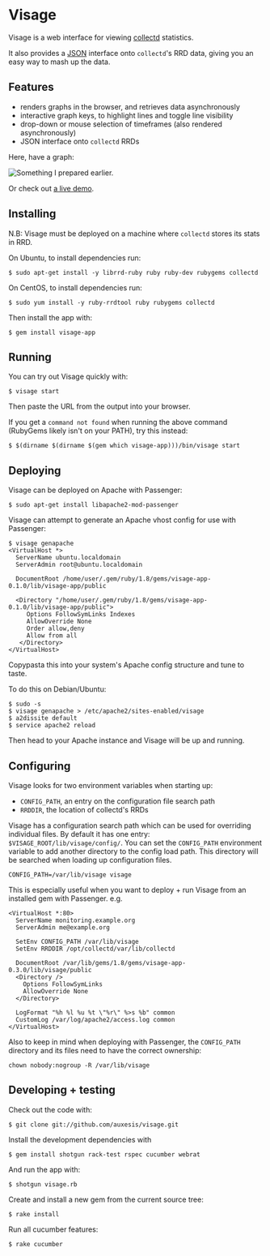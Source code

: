 Visage
======

Visage is a web interface for viewing [collectd](http://collectd.org) statistics.

It also provides a [JSON](http://json.org) interface onto `collectd`'s RRD data,
giving you an easy way to mash up the data.

Features
--------

 * renders graphs in the browser, and retrieves data asynchronously
 * interactive graph keys, to highlight lines and toggle line visibility
 * drop-down or mouse selection of timeframes (also rendered asynchronously)
 * JSON interface onto `collectd` RRDs

Here, have a graph:


![Something I prepared earlier.](http://farm2.static.flickr.com/1020/4730994504_c8c6fc9c18_z.jpg)


Or check out [a live demo](http://visage.unstated.net/nadia/cpu+load).

Installing
----------

N.B: Visage must be deployed on a machine where `collectd` stores its stats in RRD.

On Ubuntu, to install dependencies run:

    $ sudo apt-get install -y librrd-ruby ruby ruby-dev rubygems collectd

On CentOS, to install dependencies run:

    $ sudo yum install -y ruby-rrdtool ruby rubygems collectd

Then install the app with:

    $ gem install visage-app

Running
-------

You can try out Visage quickly with:

    $ visage start

Then paste the URL from the output into your browser.

If you get a `command not found` when running the above command (RubyGems likely
isn't on your PATH), try this instead:

    $ $(dirname $(dirname $(gem which visage-app)))/bin/visage start

Deploying
---------

Visage can be deployed on Apache with Passenger:

    $ sudo apt-get install libapache2-mod-passenger

Visage can attempt to generate an Apache vhost config for use with Passenger:

    $ visage genapache
    <VirtualHost *>
      ServerName ubuntu.localdomain
      ServerAdmin root@ubuntu.localdomain

      DocumentRoot /home/user/.gem/ruby/1.8/gems/visage-app-0.1.0/lib/visage-app/public

      <Directory "/home/user/.gem/ruby/1.8/gems/visage-app-0.1.0/lib/visage-app/public">
         Options FollowSymLinks Indexes
         AllowOverride None
         Order allow,deny
         Allow from all
       </Directory>
    </VirtualHost>

Copypasta this into your system's Apache config structure and tune to taste.

To do this on Debian/Ubuntu:

    $ sudo -s
    $ visage genapache > /etc/apache2/sites-enabled/visage
    $ a2dissite default
    $ service apache2 reload

Then head to your Apache instance and Visage will be up and running.

Configuring
-----------

Visage looks for two environment variables when starting up:

  * `CONFIG_PATH`, an entry on the configuration file search path
  * `RRDDIR`, the location of collectd's RRDs

Visage has a configuration search path which can be used for overriding
individual files. By default it has one entry: `$VISAGE_ROOT/lib/visage/config/`.
You can set the `CONFIG_PATH` environment variable to add another directory to
the config load path. This directory will be searched when loading up
configuration files.

    CONFIG_PATH=/var/lib/visage visage

This is especially useful when you want to deploy + run Visage from an installed
gem with Passenger. e.g.

    <VirtualHost *:80>
      ServerName monitoring.example.org
      ServerAdmin me@example.org

      SetEnv CONFIG_PATH /var/lib/visage
      SetEnv RRDDIR /opt/collectd/var/lib/collectd

      DocumentRoot /var/lib/gems/1.8/gems/visage-app-0.3.0/lib/visage/public
      <Directory />
        Options FollowSymLinks
        AllowOverride None
      </Directory>

      LogFormat "%h %l %u %t \"%r\" %>s %b" common
      CustomLog /var/log/apache2/access.log common
    </VirtualHost>

Also to keep in mind when deploying with Passenger, the `CONFIG_PATH` directory
and its files need to have the correct ownership:

    chown nobody:nogroup -R /var/lib/visage

Developing + testing
--------------------

Check out the code with:

    $ git clone git://github.com/auxesis/visage.git

Install the development dependencies with

    $ gem install shotgun rack-test rspec cucumber webrat

And run the app with:

    $ shotgun visage.rb

Create and install a new gem from the current source tree:

    $ rake install

Run all cucumber features:

    $ rake cucumber

